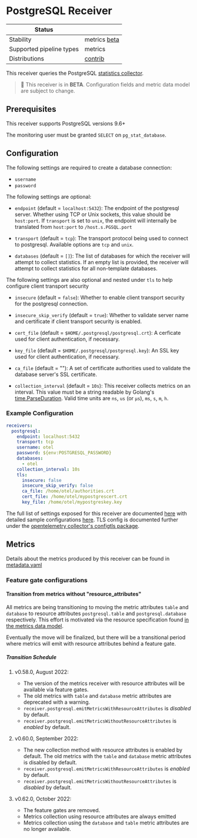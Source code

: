 # PostgreSQL Receiver

<!-- status autogenerated section -->
| Status                   |           |
| ------------------------ |-----------|
| Stability                | metrics [beta]   |
| Supported pipeline types | metrics   |
| Distributions            | [contrib] |

[beta]: https://github.com/open-telemetry/opentelemetry-collector#beta
[contrib]: https://github.com/open-telemetry/opentelemetry-collector-releases/tree/main/distributions/otelcol-contrib
<!-- end autogenerated section -->

This receiver queries the PostgreSQL [statistics collector](https://www.postgresql.org/docs/9.6/monitoring-stats.html).

> :construction: This receiver is in **BETA**. Configuration fields and metric data model are subject to change.

## Prerequisites

This receiver supports PostgreSQL versions 9.6+

The monitoring user must be granted `SELECT` on `pg_stat_database`.

## Configuration

The following settings are required to create a database connection:
- `username`
- `password`

The following settings are optional:
- `endpoint` (default = `localhost:5432`): The endpoint of the postgresql server. Whether using TCP or Unix sockets, this value should be `host:port`. If `transport` is set to `unix`, the endpoint will internally be translated from `host:port` to `/host.s.PGSQL.port`
- `transport` (default = `tcp`): The transport protocol being used to connect to postgresql. Available options are `tcp` and `unix`.

- `databases` (default = `[]`): The list of databases for which the receiver will attempt to collect statistics. If an empty list is provided, the receiver will attempt to collect statistics for all non-template databases.

The following settings are also optional and nested under `tls` to help configure client transport security
- `insecure` (default = `false`): Whether to enable client transport security for the postgresql connection.
- `insecure_skip_verify` (default = `true`): Whether to validate server name and certificate if client transport security is enabled.
- `cert_file` (default = `$HOME/.postgresql/postgresql.crt`): A cerficate used for client authentication, if necessary.
- `key_file` (default = `$HOME/.postgresql/postgresql.key`): An SSL key used for client authentication, if necessary.
- `ca_file` (default = ""): A set of certificate authorities used to validate the database server's SSL certificate.

- `collection_interval` (default = `10s`): This receiver collects metrics on an interval. This value must be a string readable by Golang's [time.ParseDuration](https://pkg.go.dev/time#ParseDuration). Valid time units are `ns`, `us` (or `µs`), `ms`, `s`, `m`, `h`.

### Example Configuration

```yaml
receivers:
  postgresql:
    endpoint: localhost:5432
    transport: tcp
    username: otel
    password: ${env:POSTGRESQL_PASSWORD}
    databases:
      - otel
    collection_interval: 10s
    tls:
      insecure: false
      insecure_skip_verify: false
      ca_file: /home/otel/authorities.crt
      cert_file: /home/otel/mypostgrescert.crt
      key_file: /home/otel/mypostgreskey.key
```

The full list of settings exposed for this receiver are documented [here](./config.go) with detailed sample configurations [here](./testdata/config.yaml). TLS config is documented further under the [opentelemetry collector's configtls package](https://github.com/open-telemetry/opentelemetry-collector/blob/main/config/configtls/README.md). 

## Metrics

Details about the metrics produced by this receiver can be found in [metadata.yaml](./metadata.yaml)

[beta]: https://github.com/open-telemetry/opentelemetry-collector#beta
[contrib]: https://github.com/open-telemetry/opentelemetry-collector-releases/tree/main/distributions/otelcol-contrib

### Feature gate configurations

#### Transition from metrics without "resource_attributes"

All metrics are being transitioning to moving the metric attributes `table` and `database` to resource attributes `postgresql.table` and `postgresql.database` respectively. This effort is motivated via the resource specification found [in the metrics data model](https://github.com/open-telemetry/opentelemetry-specification/blob/141a3ef0bf1eba0b6d260335bbe0ce7af9387cfc/specification/metrics/data-model.md#resource-attributes-1).

Eventually the move will be finalized, but there will be a transitional period where metrics will emit with resource attributes behind a feature gate.

##### Transition Schedule

1. v0.58.0, August 2022:

   - The version of the metrics receiver with resource attributes will be available via feature gates.
   - The old metrics with `table` and `database` metric attributes are deprecated with a warning.
   - `receiver.postgresql.emitMetricsWithResourceAttributes` is *disabled* by default.
   - `receiver.postgresql.emitMetricsWithoutResourceAttributes` is *enabled* by default.

2. v0.60.0, September 2022:

   - The new collection method with resource attributes is enabled by default. The old metrics with the `table` and `database` metric attributes is disabled by default.
   - `receiver.postgresql.emitMetricsWithResourceAttributes` is *enabled* by default.
   - `receiver.postgresql.emitMetricsWithoutResourceAttributes` is *disabled* by default.

3. v0.62.0, October 2022:

   - The feature gates are removed.
   - Metrics collection using resource attributes are always emitted
   - Metrics collection using the `database` and `table` metric attributes are no longer available.
